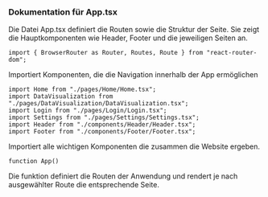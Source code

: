 ### Dokumentation für App.tsx
Die Datei App.tsx definiert die Routen sowie die Struktur der Seite. Sie zeigt die Hauptkomponenten wie Header, Footer und die jeweiligen Seiten an.
```
import { BrowserRouter as Router, Routes, Route } from "react-router-dom";
```
Importiert Komponenten, die die Navigation innerhalb der App ermöglichen
```
import Home from "./pages/Home/Home.tsx";
import DataVisualization from "./pages/DataVisualization/DataVisualization.tsx";
import Login from "./pages/Login/Login.tsx";
import Settings from "./pages/Settings/Settings.tsx";
import Header from "./components/Header/Header.tsx";
import Footer from "./components/Footer/Footer.tsx";
```
Importiert alle wichtigen Komponenten die zusammen die Website ergeben.
```
function App()
```
Die funktion definiert die Routen der Anwendung und rendert je nach ausgewählter Route die entsprechende Seite.